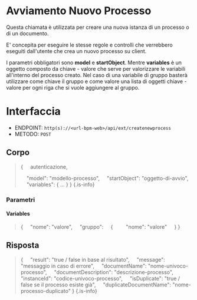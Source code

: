# Avviamento Nuovo Processo
Questa chiamata è utilizzata per creare una nuova istanza di un processo o di un documento.

E' concepita per eseguire le stesse regole e controlli che verrebbero eseguiti dall'utente che crea un nuovo processo su client.

I parametri obbligatori sono **model** e **startObject**.
Mentre **variables** è un oggetto composto da chiave - valore che serve per valorizzare le variabili all'interno del processo creato.
Nel caso di una variabile di gruppo basterà utilizzare come chiave il gruppo e come valore una lista di oggetti chiave - valore per ogni riga che si vuole aggiungere al gruppo.

# Interfaccia
- ENDPOINT: `http(s)://<url-bpm-web>/api/ext/createnewprocess`
- METODO:	`POST`

## Corpo
> {
> &nbsp;&nbsp;&nbsp; autenticazione,
>
> &nbsp;&nbsp;&nbsp; "model": "modello-processo",
> &nbsp;&nbsp;&nbsp; "startObject": "oggetto-di-avvio",
> &nbsp;&nbsp;&nbsp; "variables": { ... }
> }
{.is-info}

### Parametri

#### Variables
> {
> &nbsp;&nbsp;&nbsp; "nome": "valore",
> &nbsp;&nbsp;&nbsp; "gruppo":
> &nbsp;&nbsp;&nbsp; {
> &nbsp;&nbsp;&nbsp;&nbsp;&nbsp;&nbsp;&nbsp; "nome": "valore"
> &nbsp;&nbsp;&nbsp; }
> }

## Risposta
> {
> &nbsp;&nbsp;&nbsp; "result": "true / false in base al risultato",
> &nbsp;&nbsp;&nbsp; "message": "messaggio in caso di errore",
> &nbsp;&nbsp;&nbsp; "documentName": "nome-univoco-processo",
> &nbsp;&nbsp;&nbsp; "documentDescription": "descrizione-processo",
> &nbsp;&nbsp;&nbsp; "instanceId": "codice-univoco-processo",
> &nbsp;&nbsp;&nbsp; "isDuplicate": "true / false se il processo esiste già",
> &nbsp;&nbsp;&nbsp; "duplicateDocumentName": "nome-processo-duplicato"
> }
{.is-info}
